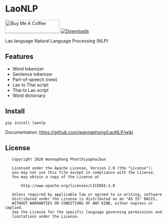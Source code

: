# LaoNLP
<a href="https://www.buymeacoffee.com/wannaphong"><img src="https://www.buymeacoffee.com/assets/img/custom_images/orange_img.png" alt="Buy Me A Coffee" style="height: 41px !important;width: 174px !important;box-shadow: 0px 3px 2px 0px rgba(190, 190, 190, 0.5) !important;-webkit-box-shadow: 0px 3px 2px 0px rgba(190, 190, 190, 0.5) !important;" ></a>
[![Downloads](https://pepy.tech/badge/laonlp)](https://pepy.tech/project/laonlp)

Lao language Natural Language Processing (NLP)

## Features

- Word tokenizer
- Sentence tokenizer
- Part-of-speech (new)
- Lao to Thai script
- Thai to Lao script
- Word dictionary

## Install
```
pip install laonlp
```

Documentation: https://github.com/wannaphong/LaoNLP/wiki

## License

```
   Copyright 2020 Wannaphong Phatthiyaphaibun

   Licensed under the Apache License, Version 2.0 (the "License");
   you may not use this file except in compliance with the License.
   You may obtain a copy of the License at

       http://www.apache.org/licenses/LICENSE-2.0

   Unless required by applicable law or agreed to in writing, software
   distributed under the License is distributed on an "AS IS" BASIS,
   WITHOUT WARRANTIES OR CONDITIONS OF ANY KIND, either express or implied.
   See the License for the specific language governing permissions and
   limitations under the License.
 ```
